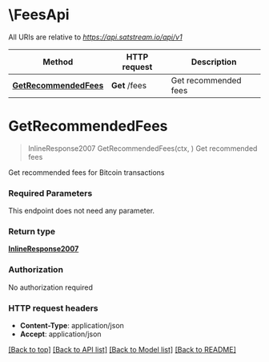 # \FeesApi

All URIs are relative to *https://api.satstream.io/api/v1*

Method | HTTP request | Description
------------- | ------------- | -------------
[**GetRecommendedFees**](FeesApi.md#GetRecommendedFees) | **Get** /fees | Get recommended fees


# **GetRecommendedFees**
> InlineResponse2007 GetRecommendedFees(ctx, )
Get recommended fees

Get recommended fees for Bitcoin transactions

### Required Parameters
This endpoint does not need any parameter.

### Return type

[**InlineResponse2007**](inline_response_200_7.md)

### Authorization

No authorization required

### HTTP request headers

 - **Content-Type**: application/json
 - **Accept**: application/json

[[Back to top]](#) [[Back to API list]](../README.md#documentation-for-api-endpoints) [[Back to Model list]](../README.md#documentation-for-models) [[Back to README]](../README.md)

